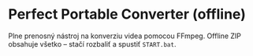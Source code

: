 # Perfect Portable Converter (offline)
Plne prenosný nástroj na konverziu videa pomocou FFmpeg. Offline ZIP obsahuje všetko – stačí rozbaliť a spustiť `START.bat`.
